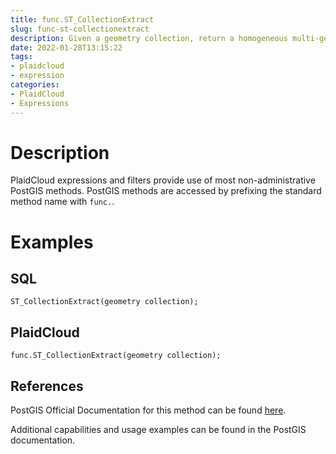 ```yaml
---
title: func.ST_CollectionExtract
slug: func-st-collectionextract
description: Given a geometry collection, return a homogeneous multi-geometry
date: 2022-01-28T13:15:22
tags:
- plaidcloud
- expression
categories:
- PlaidCloud
- Expressions
---
```



# Description


PlaidCloud expressions and filters provide use of most non-administrative PostGIS methods. PostGIS methods are accessed by prefixing the standard method name with `func.`.



# Examples


## SQL



```
ST_CollectionExtract(geometry collection);
```


## PlaidCloud



```
func.ST_CollectionExtract(geometry collection);
```


## References


PostGIS Official Documentation for this method can be found [here](https://postgis.net/docs/manual-3.1/ST_CollectionExtract.html).



Additional capabilities and usage examples can be found in the PostGIS documentation.


